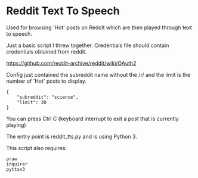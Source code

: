 # Reddit Text To Speech
Used for browsing 'Hot' posts on Reddit which are then played through text to speech.

Just a basic script I threw together. Credentials file should contain credentials 
obtained from reddit.

https://github.com/reddit-archive/reddit/wiki/OAuth2

Config just contained the subreddit name without the /r/ and the limit is the number of 'Hot'
posts to display.

```
{
    "subreddit": "science",
    "limit": 30
}
```

You can press Ctrl C (keyboard interrupt to exit a post that is currently playing)

The entry point is reddit_tts.py and is using Python 3.

This script also requires:

```
praw
inquirer
pyttsx3
```
